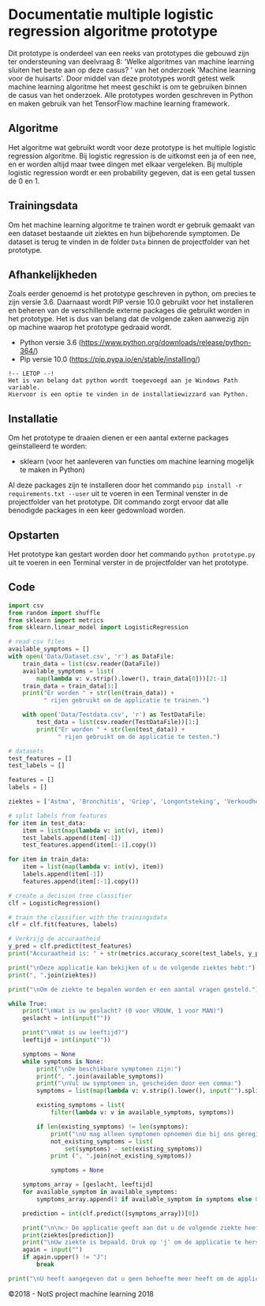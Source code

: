 # Documentatie multiple logistic regression algoritme prototype

Dit prototype is onderdeel van een reeks van prototypes die gebouwd zijn ter ondersteuning van deelvraag 8: 'Welke algoritmes van machine learning sluiten het beste aan op deze casus? ' van het onderzoek 'Machine learning voor de huisarts'. Door middel van deze prototypes wordt getest welk machine learning algoritme het meest geschikt is om te gebruiken binnen de casus van het onderzoek. Alle prototypes worden geschreven in Python en maken gebruik van het TensorFlow machine learning framework.

## Algoritme
Het algoritme wat gebruikt wordt voor deze prototype is het multiple logistic regression algoritme. Bij logistic regression is de uitkomst een ja of een nee, en er worden altijd maar twee dingen met elkaar vergeleken. Bij multiple logistic regression wordt er een probability gegeven, dat is een getal tussen de 0 en 1.

## Trainingsdata

Om het machine learning algoritme te trainen wordt er gebruik gemaakt van een dataset bestaande uit ziektes en hun bijbehorende symptomen. De dataset is terug te vinden in de folder `Data`  binnen de projectfolder van het prototype.



## Afhankelijkheden

Zoals eerder genoemd is het prototype geschreven in python, om precies te zijn versie 3.6. Daarnaast wordt PIP versie 10.0 gebruikt voor het installeren en beheren van de verschillende externe packages die gebruikt worden in het prototype. Het is dus van belang dat de volgende zaken aanwezig zijn op machine waarop het prototype gedraaid wordt.

- Python versie 3.6   	(https://www.python.org/downloads/release/python-364/)
- Pip versie 10.0              (https://pip.pypa.io/en/stable/installing/)

```
!-- LETOP --!
Het is van belang dat python wordt toegevoegd aan je Windows Path variable. 
Hiervoor is een optie te vinden in de installatiewizzard van Python.
```



## Installatie

Om het prototype te draaien dienen er een aantal externe packages geïnstalleerd te worden:

- sklearn (voor het aanleveren van functies om machine learning mogelijk te maken in Python)


Al deze packages zijn te installeren door het commando `pip install -r requirements.txt --user` uit te voeren in een Terminal venster in de projectfolder van het prototype. Dit commando zorgt ervoor dat alle benodigde packages in een keer gedownload worden.



## Opstarten

Het prototype kan gestart worden door het commando `python prototype.py` uit te voeren in een Terminal verster in de projectfolder van het prototype.



## Code
```python
import csv
from random import shuffle
from sklearn import metrics
from sklearn.linear_model import LogisticRegression

# read csv files
available_symptoms = []
with open('Data/Dataset.csv', 'r') as DataFile:
    train_data = list(csv.reader(DataFile))
    available_symptoms = list(
        map(lambda v: v.strip().lower(), train_data[0]))[2:-1]
    train_data = train_data[1:]
    print("Er worden " + str(len(train_data)) +
          " rijen gebruikt om de applicatie te trainen.")

    with open('Data/Testdata.csv', 'r') as TestDataFile:
        test_data = list(csv.reader(TestDataFile))[1:]
        print("Er worden " + str(len(test_data)) +
              " rijen gebruikt om de applicatie te testen.")

# datasets
test_features = []
test_labels = []

features = []
labels = []

ziektes = ['Astma', 'Bronchitis', 'Griep', 'Longontsteking', 'Verkoudheid']

# split labels from features
for item in test_data:
    item = list(map(lambda v: int(v), item))
    test_labels.append(item[-1])
    test_features.append(item[:-1].copy())

for item in train_data:
    item = list(map(lambda v: int(v), item))
    labels.append(item[-1])
    features.append(item[:-1].copy())

# create a decision tree classifier
clf = LogisticRegression()

# train the classifier with the trainingsdata
clf = clf.fit(features, labels)

# Verkrijg de accuraatheid
y_pred = clf.predict(test_features)
print("Accuraatheid is: " + str(metrics.accuracy_score(test_labels, y_pred)))

print("\nDeze applicatie kan bekijken of u de volgende ziektes hebt:")
print(", ".join(ziektes))

print("\nOm de ziekte te bepalen worden er een aantal vragen gesteld.")

while True:
    print("\nWat is uw geslacht? (0 voor VROUW, 1 voor MAN)")
    geslacht = int(input(""))

    print("\nWat is uw leeftijd?")
    leeftijd = int(input(""))

    symptoms = None
    while symptoms is None:
        print("\nDe beschikbare symptomen zijn:")
        print(", ".join(available_symptoms))
        print("\nVul uw symptomen in, gescheiden door een comma:")
        symptoms = list(map(lambda v: v.strip().lower(), input("").split(",")))

        existing_symptoms = list(
            filter(lambda v: v in available_symptoms, symptoms))

        if len(existing_symptoms) != len(symptoms):
            print("\nU mag alleen symptomen opnoemen die bij ons geregistreerd zijn. De symptomen die u invulde maar niet bij ons geregistreerd staan zijn:")
            not_existing_symptoms = list(
                set(symptoms) - set(existing_symptoms))
            print (", ".join(not_existing_symptoms))

            symptoms = None

    symptoms_array = [geslacht, leeftijd]
    for available_symptom in available_symptoms:
        symptoms_array.append(1 if available_symptom in symptoms else 0)

    prediction = int(clf.predict([symptoms_array])[0])

    print("\n\n👉 De applicatie geeft aan dat u de volgende ziekte heeft:")
    print(ziektes[prediction])
    print("\nUw ziekte is bepaald. Druk op 'j' om de applicatie te herstarten.")
    again = input("")
    if again.upper() != "J":
        break

print("\nU heeft aangegeven dat u geen behoefte meer heeft om de applicatie te herstarten. Fijne dag.")
```

&copy;2018 - NotS project machine learning 2018